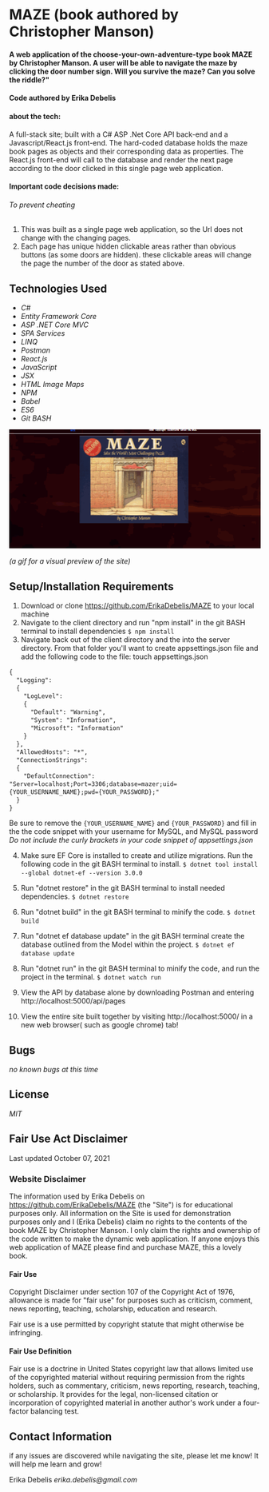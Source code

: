 # MAZE (book authored by Christopher Manson) 
#### A web application of the choose-your-own-adventure-type book MAZE by Christopher Manson. A user will be able to navigate the maze by clicking the door number sign. Will you survive the maze? Can you solve the riddle?"

#### Code authored by Erika Debelis
#### about the tech:
 A full-stack site; built with a C# ASP .Net Core API back-end and a Javascript/React.js front-end. The hard-coded database holds the maze book pages as objects and their corresponding data as properties. The React.js front-end will call to the database and render the next page according to the door clicked in this single page web application.

#### Important code decisions made:
###### To prevent cheating
1. This was built as a single page web application, so the Url does not change with the changing pages.
2. Each page has unique hidden clickable areas rather than obvious buttons (as some doors are hidden). these clickable areas will change the page the number of the door as stated above.


## Technologies Used

* _C#_
* _Entity Framework Core_
* _ASP .NET Core MVC_
* _SPA Services_
* _LINQ_
* _Postman_
* _React.js_
* _JavaScript_
* _JSX_
* _HTML Image Maps_
* _NPM_
* _Babel_
* _ES6_
* _Git BASH_

![maze-gif](https://raw.githubusercontent.com/ErikaDebelis/MAZE/main/server/wwwroot/images/maze-gif.gif)

_(a gif for a visual preview of the site)_
## Setup/Installation Requirements

1. Download or clone https://github.com/ErikaDebelis/MAZE to your local machine
2. Navigate to the client directory and run "npm install" in the git BASH terminal to install dependencies
    ``$ npm install``
3. Navigate back out of the client directory and the into the server directory. From that folder you'll want to create appsettings.json file and add the following code to the file: touch appsettings.json

```
{
  "Logging": 
  {
    "LogLevel": 
    {
      "Default": "Warning",
      "System": "Information",
      "Microsoft": "Information"
    }
  },
  "AllowedHosts": "*",
  "ConnectionStrings": 
  {
    "DefaultConnection": "Server=localhost;Port=3306;database=mazer;uid={YOUR_USERNAME_NAME};pwd={YOUR_PASSWORD};"
  }
}
```
Be sure to remove the ``{YOUR_USERNAME_NAME}`` and ``{YOUR_PASSWORD}`` and fill in the the code snippet with your username for MySQL, and MySQL password _Do not include the curly brackets in your code snippet of appsettings.json_

4. Make sure EF Core is installed to create and utilize migrations. Run the following code in the git BASH terminal to install.
    ``$ dotnet tool install --global dotnet-ef --version 3.0.0``

5. Run "dotnet restore" in the git BASH terminal to install needed dependencies.
    ``$ dotnet restore``

6. Run "dotnet build" in the git BASH terminal to minify the code.
    ``$ dotnet build``

7. Run "dotnet ef database update" in the git BASH terminal create the database outlined from the Model within the project.
    ``$ dotnet ef database update``

8. Run "dotnet run" in the git BASH terminal to  minify the code, and run the project in the terminal.
    ``$ dotnet watch run``

9. View the API by database alone by downloading Postman and entering http://localhost:5000/api/pages 

10. View the entire site built together by visiting http://localhost:5000/ in a new web browser( such as google chrome) tab!
## Bugs

_no known bugs at this time_

## License

_MIT_

## Fair Use Act Disclaimer
Last updated October 07, 2021
### Website Disclaimer
The information used by Erika Debelis on https://github.com/ErikaDebelis/MAZE (the "Site") is for educational purposes only. All information on the Site is used for demonstration purposes only and I (Erika Debelis) claim no rights to the contents of the book MAZE by Christopher Manson. I only claim the rights and ownership of the code written to make the dynamic web application. If anyone enjoys this web application of MAZE please find and purchase MAZE, this a lovely book.

#### Fair Use
Copyright Disclaimer under section 107 of the Copyright Act of 1976, allowance is made for "fair use" for purposes such as criticism, comment, news reporting, teaching, scholarship, education and research.

Fair use is a use permitted by copyright statute that might otherwise be infringing.

#### Fair Use Definition

Fair use is a doctrine in United States copyright law that allows limited use of the copyrighted material without requiring permission from the rights holders, such as commentary, criticism, news reporting, research, teaching, or scholarship. It provides for the legal, non-licensed citation or incorporation of copyrighted material in another author's work under a four-factor balancing test.

## Contact Information
if any issues are discovered while navigating the site, please let me know! It will help me learn and grow!

Erika Debelis _erika.debelis@gmail.com_